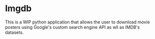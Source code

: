 # Imgdb

This is a WIP python application that allows the user to download movie posters using Google's custom search engine API as wll as IMDB's datasets.